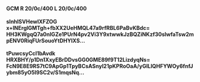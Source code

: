 #### GCM R 20/0c/400 L 20/0c/400
**slnhlSVHewIXFZOG**<br/>**x+lNErglGMTgh+fbXX2UeHMQL47a9rfRBL6PaBvKBdc=**<br/>**HH3KWgqQ7a0nIGZe1PUrN4pv2Vi3Y9xtwwkJzBQZiNKzf30slwfaTsw2mpENV0RiqFUrSouoYtDHYlXS...**<br/><br/>
**tPuwcsyCcI1bAvdk**<br/>**HRXBHY/p1Dn1XxyEBrDDvsGG0GME89f9T12LizdyqNs=**<br/>**FcN9E8E9RS7tC9ApGp1TpyBCsASnyI21pKPRoOaA/yGlLIQHFYWOy6fnfJybm85yO5I9SC2v/S1mqsNq...**